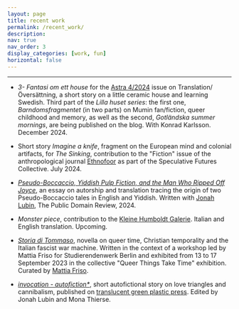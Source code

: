 ```yaml
---
layout: page
title: recent work
permalink: /recent_work/
description:
nav: true
nav_order: 3
display_categories: [work, fun]
horizontal: false
---
```


<!-- pages/projects.md -->
---
* *3- Fantasi om ett house* for the [Astra 4/2024](https://www.astra.fi/) issue on Translation/Översättning, a short story on a little ceramic house and learning Swedish. Third part of the _Lilla huset series_: the first one, _Barndomsfragmentet_ (in two parts) on Mumin fan/fiction, queer childhood and memory, as well as the second, _Gotländska summer mornings_, are being published on the blog. With Konrad Karlsson. December 2024.
  
* Short story *Imagine a knife*, fragment on the European mind and colonial artifacts, for *The Sinking*,  contribution to the "Fiction" issue of the anthropological journal [Ethnofoor](https://etnofoor.nl/issue/fiction) as part of the Speculative Futures Collective. July 2024. 

* [*Pseudo-Boccaccio, Yiddish Pulp Fiction, and the Man Who Ripped Off Joyce*](https://publicdomainreview.org/essay/pseudo-boccaccio-yiddish-pulp-fiction-and-the-man-who-ripped-off-joyce/), an essay on autorship and translation tracing the origin of two Pseudo-Boccaccio tales in English and Yiddish. Written with [Jonah Lubin](https://jonahlubin.net/), The Public Domain Review, 2024.
  
* *Monster piece*, contribution to the [Kleine Humboldt Galerie](https://www.kleinehumboldtgalerie.de/). Italian and English translation. Upcoming.
 
* [*Storia di Tommaso*](https://marialaurids.net/blog/2024/storia-di-tommaso/), novella on queer time, Christian temporality and the Italian fascist war machine. Written in the context of a workshop led by Mattia Friso for Studierendenwerk Berlin and exhibited from 13 to 17 September 2023 in the collective "Queer Things Take Time" exhibition. Curated by [Mattia Friso](https://mattiafriso.com/).
  
* [_invocation - autofiction*_](https://translucentgreenplasticpress.com/invocation-autofiction-1/), short autofictional story on love triangles and cannibalism, published on [translucent green plastic press](https://translucentgreenplasticpress.com/). Edited by Jonah Lubin and Mona Thierse.
